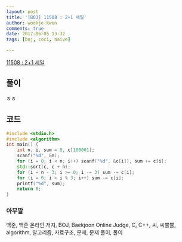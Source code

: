 ```yaml
---
layout: post
title: '[BOJ] 11508 : 2+1 세일'
author: wookje.kwon
comments: true
date: 2017-06-05 13:32
tags: [boj, coci, naive]

---
```


[11508 : 2+1 세일](https://www.acmicpc.net/problem/11508)

## 풀이

ㅎㅎ

## 코드

```cpp
#include <stdio.h>
#include <algorithm>
int main() {
	int n, i, sum = 0, c[100001];
	scanf("%d", &n);
	for (i = 0; i < n; i++) scanf("%d", &c[i]), sum += c[i];
	std::sort(c, c + n);
	for (i = n - 3; i >= 0; i -= 3) sum -= c[i];
	for (i = 0; i < i % 3; i++) sum -= c[i];
	printf("%d", sum);
	return 0;
}
```

### 아무말  
백준, 백준 온라인 저지, BOJ, Baekjoon Online Judge, C, C++, 씨, 씨쁠쁠, algorithm, 알고리즘, 자료구조, 문제, 문제 풀이, 풀이
